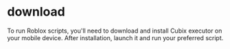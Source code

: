 # download
To run Roblox scripts, you'll need to download and install Cubix executor on your mobile device. After installation, launch it and run your preferred script.
